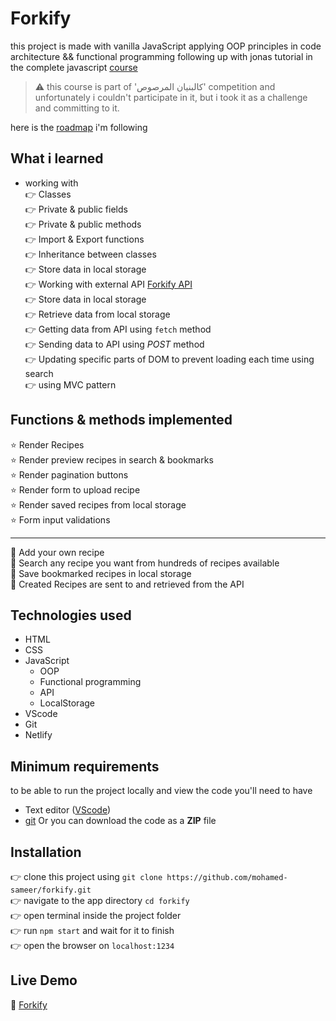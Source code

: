 # Forkify

this project is made with vanilla JavaScript applying OOP principles in code architecture && functional programming following up with jonas tutorial in the complete javascript [course](https://www.udemy.com/course/the-complete-javascript-course)

> ⚠️ this course is part of 'كالبنيان المرصوص' competition and unfortunately i couldn't participate in it, but i took it as a challenge and committing to it.

here is the [roadmap](https://docs.google.com/document/u/0/d/1Y6yScW88oaN5jHgcyo6PrCcGKL8STSD5nDrziFqpR4A/mobilebasic) i'm following

## What i learned

- working with\
  👉 Classes\
  👉 Private & public fields\
  👉 Private & public methods \
  👉 Import & Export functions \
  👉 Inheritance between classes\
  👉 Store data in local storage\
  👉 Working with external API [Forkify API](https://forkify-api.herokuapp.com/v2)\
  👉 Store data in local storage\
  👉 Retrieve data from local storage\
  👉 Getting data from API using `fetch` method \
  👉 Sending data to API using _POST_ method \
  👉 Updating specific parts of DOM to prevent loading each time using search \
  👉 using MVC pattern

## Functions & methods implemented

⭐ Render Recipes\
⭐ Render preview recipes in search & bookmarks\
⭐ Render pagination buttons\
⭐ Render form to upload recipe\
⭐ Render saved recipes from local storage\
⭐ Form input validations

---

🌟 Add your own recipe\
🌟 Search any recipe you want from hundreds of recipes available \
🌟 Save bookmarked recipes in local storage\
🌟 Created Recipes are sent to and retrieved from the API

## Technologies used

- HTML
- CSS
- JavaScript
  - OOP
  - Functional programming
  - API
  - LocalStorage
- VScode
- Git
- Netlify

## Minimum requirements

to be able to run the project locally and view the code you'll need to have

- Text editor ([VScode](https://code.visualstudio.com/))
- [git](https://git-scm.com/) Or you can download the code as a **ZIP** file

## Installation

👉 clone this project using `git clone https://github.com/mohamed-sameer/forkify.git` \
👉 navigate to the app directory `cd forkify`\
👉 open terminal inside the project folder \
👉 run `npm start` and wait for it to finish \
👉 open the browser on `localhost:1234`

## Live Demo

🔗 [Forkify](https://forkify-mohd.netlify.app/)
